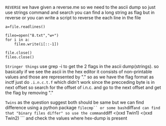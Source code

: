 ``` REVERSE ```
we have given a reverse.me so we need to the ascii dump so just use strings command and search you can find a long string as flag but in reverse 
or you can write a script to reverse the each line in the file 
``` file=open("revers.me","r")
a=file.readlines()

fileo=open("8.txt","w+")
for i in a:
	fileo.write(i[::-1])

file.close()
fileo.close()
```

``` Stringer things ```
use grep -i to get the 2 flags in the ascii dump(strings). so basically if we see the ascii in the hex editor it consists of non-printable values and those are represented by "."
so as we have the flag format as inctf just do ```.i.n.c.t.f``` which didn't work since the precceding byte is in next offset so search for the offset of i.n.c. and go to the 
next offset and get the flag by removing "."

 ``` Twins ```
 as the question suggest both should be same but we can find difference using a python package ``` filecmp`` or some bash ```diff``` and can find that "binary files differ"
 so use the command ```diff   <(xxd Twin1) <(xxd Twin2) ``` and check the values where hex-dump is present 
 
